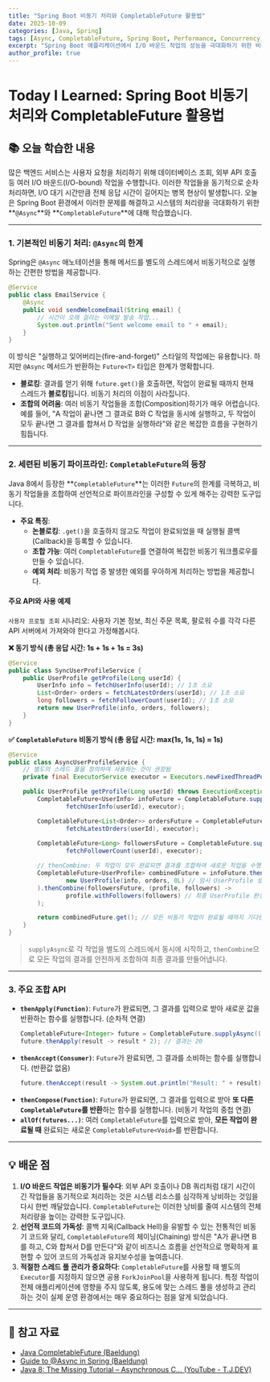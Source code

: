 ```yaml
---
title: "Spring Boot 비동기 처리와 CompletableFuture 활용법"
date: 2025-10-09
categories: [Java, Spring]
tags: [Async, CompletableFuture, Spring Boot, Performance, Concurrency, TIL]
excerpt: "Spring Boot 애플리케이션에서 I/O 바운드 작업의 성능을 극대화하기 위한 비동기 처리 방법을 학습합니다. @Async의 한계를 알아보고, Java 8의 CompletableFuture를 사용하여 여러 비동기 작업을 조합하고 제어하는 세련된 방법을 탐구합니다."
author_profile: true
---
```


# Today I Learned: Spring Boot 비동기 처리와 CompletableFuture 활용법

## 📚 오늘 학습한 내용

많은 백엔드 서비스는 사용자 요청을 처리하기 위해 데이터베이스 조회, 외부 API 호출 등 여러 I/O 바운드(I/O-bound) 작업을 수행합니다. 이러한 작업들을 동기적으로 순차 처리하면, I/O 대기 시간만큼 전체 응답 시간이 길어지는 병목 현상이 발생합니다. 오늘은 Spring Boot 환경에서 이러한 문제를 해결하고 시스템의 처리량을 극대화하기 위한 **`@Async`**와 **`CompletableFuture`**에 대해 학습했습니다.

---

### 1. **기본적인 비동기 처리: `@Async`의 한계**

Spring은 `@Async` 애노테이션을 통해 메서드를 별도의 스레드에서 비동기적으로 실행하는 간편한 방법을 제공합니다.

```java
@Service
public class EmailService {
    @Async
    public void sendWelcomeEmail(String email) {
        // 시간이 오래 걸리는 이메일 발송 작업...
        System.out.println("Sent welcome email to " + email);
    }
}
```
이 방식은 "실행하고 잊어버리는(fire-and-forget)" 스타일의 작업에는 유용합니다. 하지만 `@Async` 메서드가 반환하는 `Future<T>` 타입은 한계가 명확합니다.

-   **블로킹**: 결과를 얻기 위해 `future.get()`을 호출하면, 작업이 완료될 때까지 현재 스레드가 **블로킹**됩니다. 비동기 처리의 이점이 사라집니다.
-   **조합의 어려움**: 여러 비동기 작업들을 조합(Composition)하기가 매우 어렵습니다. 예를 들어, "A 작업이 끝나면 그 결과로 B와 C 작업을 동시에 실행하고, 두 작업이 모두 끝나면 그 결과를 합쳐서 D 작업을 실행하라"와 같은 복잡한 흐름을 구현하기 힘듭니다.

---

### 2. **세련된 비동기 파이프라인: `CompletableFuture`의 등장**

Java 8에서 등장한 **`CompletableFuture`**는 이러한 `Future`의 한계를 극복하고, 비동기 작업들을 조합하여 선언적으로 파이프라인을 구성할 수 있게 해주는 강력한 도구입니다.

-   **주요 특징**:
    -   **논블로킹**: `.get()`을 호출하지 않고도 작업이 완료되었을 때 실행될 콜백(Callback)을 등록할 수 있습니다.
    -   **조합 가능**: 여러 `CompletableFuture`를 연결하여 복잡한 비동기 워크플로우를 만들 수 있습니다.
    -   **예외 처리**: 비동기 작업 중 발생한 예외를 우아하게 처리하는 방법을 제공합니다.

#### **주요 API와 사용 예제**
`사용자 프로필 조회` 시나리오: 사용자 기본 정보, 최신 주문 목록, 팔로워 수를 각각 다른 API 서버에서 가져와야 한다고 가정해봅시다.

**❌ 동기 방식 (총 응답 시간: 1s + 1s + 1s = 3s)**
```java
@Service
public class SyncUserProfileService {
    public UserProfile getProfile(Long userId) {
        UserInfo info = fetchUserInfo(userId); // 1초 소요
        List<Order> orders = fetchLatestOrders(userId); // 1초 소요
        long followers = fetchFollowerCount(userId); // 1초 소요
        return new UserProfile(info, orders, followers);
    }
}
```

**✅ `CompletableFuture` 비동기 방식 (총 응답 시간: max(1s, 1s, 1s) ≈ 1s)**
```java
@Service
public class AsyncUserProfileService {
    // 별도의 스레드 풀을 정의하여 사용하는 것이 권장됨
    private final ExecutorService executor = Executors.newFixedThreadPool(10);

    public UserProfile getProfile(Long userId) throws ExecutionException, InterruptedException {
        CompletableFuture<UserInfo> infoFuture = CompletableFuture.supplyAsync(() ->
                fetchUserInfo(userId), executor);

        CompletableFuture<List<Order>> ordersFuture = CompletableFuture.supplyAsync(() ->
                fetchLatestOrders(userId), executor);
        
        CompletableFuture<Long> followersFuture = CompletableFuture.supplyAsync(() ->
                fetchFollowerCount(userId), executor);

        // thenCombine: 두 작업이 모두 완료되면 결과를 조합하여 새로운 작업을 수행
        CompletableFuture<UserProfile> combinedFuture = infoFuture.thenCombine(ordersFuture, (info, orders) ->
                new UserProfile(info, orders, 0L) // 임시 UserProfile 생성
        ).thenCombine(followersFuture, (profile, followers) ->
                profile.withFollowers(followers) // 최종 UserProfile 완성
        );

        return combinedFuture.get(); // 모든 비동기 작업이 완료될 때까지 기다린 후 최종 결과 반환
    }
}
```
> `supplyAsync`로 각 작업을 별도의 스레드에서 동시에 시작하고, `thenCombine`으로 모든 작업의 결과를 안전하게 조합하여 최종 결과를 만들어냅니다.

---

### 3. **주요 조합 API**

-   **`thenApply(Function)`**: `Future`가 완료되면, 그 결과를 입력으로 받아 새로운 값을 반환하는 함수를 실행합니다. (순차적 연결)
    ```java
    CompletableFuture<Integer> future = CompletableFuture.supplyAsync(() -> 10);
    future.thenApply(result -> result * 2); // 결과는 20
    ```
-   **`thenAccept(Consumer)`**: `Future`가 완료되면, 그 결과를 소비하는 함수를 실행합니다. (반환값 없음)
    ```java
    future.thenAccept(result -> System.out.println("Result: " + result));
    ```
-   **`thenCompose(Function)`**: `Future`가 완료되면, 그 결과를 입력으로 받아 **또 다른 `CompletableFuture`를 반환**하는 함수를 실행합니다. (비동기 작업의 중첩 연결)
-   **`allOf(futures...)`**: 여러 `CompletableFuture`를 입력으로 받아, **모든 작업이 완료될 때** 완료되는 새로운 `CompletableFuture<Void>`를 반환합니다.

---

## 💡 배운 점

1.  **I/O 바운드 작업은 비동기가 필수다**: 외부 API 호출이나 DB 쿼리처럼 대기 시간이 긴 작업들을 동기적으로 처리하는 것은 시스템 리소스를 심각하게 낭비하는 것임을 다시 한번 깨달았습니다. `CompletableFuture`는 이러한 낭비를 줄여 시스템의 전체 처리량을 높이는 강력한 도구입니다.
2.  **선언적 코드의 가독성**: 콜백 지옥(Callback Hell)을 유발할 수 있는 전통적인 비동기 코드와 달리, `CompletableFuture`의 체이닝(Chaining) 방식은 "A가 끝나면 B를 하고, C와 합쳐서 D를 만든다"와 같이 비즈니스 흐름을 선언적으로 명확하게 표현할 수 있어 코드의 가독성과 유지보수성을 높여줍니다.
3.  **적절한 스레드 풀 관리가 중요하다**: `CompletableFuture`를 사용할 때 별도의 `Executor`를 지정하지 않으면 공용 `ForkJoinPool`을 사용하게 됩니다. 특정 작업이 전체 애플리케이션에 영향을 주지 않도록, 용도에 맞는 스레드 풀을 생성하고 관리하는 것이 실제 운영 환경에서는 매우 중요하다는 점을 알게 되었습니다.

---

## 🔗 참고 자료

-   [Java CompletableFuture (Baeldung)](https://www.baeldung.com/java-completablefuture)
-   [Guide to @Async in Spring (Baeldung)](https://www.baeldung.com/spring-async)
-   [Java 8: The Missing Tutorial – Asynchronous C… (YouTube - T.J.DEV)](https://www.youtube.com/watch?v=eQ44weK-DkM)